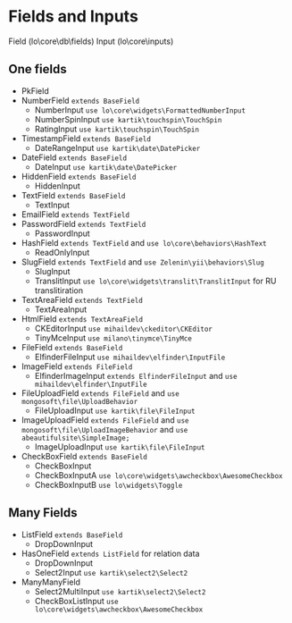 # Fields and Inputs

Field (lo\core\db\fields)  Input (lo\core\inputs)
## One fields
- PkField  
- NumberField ```extends BaseField```
    - NumberInput ```use lo\core\widgets\FormattedNumberInput```
    - NumberSpinInput ```use kartik\touchspin\TouchSpin```
    - RatingInput ```use kartik\touchspin\TouchSpin```
- TimestampField ```extends BaseField```
    - DateRangeInput ```use kartik\date\DatePicker```
- DateField ```extends BaseField```
    - DateInput ```use kartik\date\DatePicker```
- HiddenField ```extends BaseField```
    - HiddenInput
- TextField ```extends BaseField```
    - TextInput
- EmailField ```extends TextField```
- PasswordField ```extends TextField```
    - PasswordInput
- HashField ```extends TextField``` and ```use lo\core\behaviors\HashText```
    - ReadOnlyInput
- SlugField ```extends TextField``` and ```use Zelenin\yii\behaviors\Slug```
    - SlugInput
    - TranslitInput ```use lo\core\widgets\translit\TranslitInput``` for RU translitiration
- TextAreaField ```extends TextField```
    - TextAreaInput
- HtmlField ```extends TextAreaField```
    - CKEditorInput ```use mihaildev\ckeditor\CKEditor```
    - TinyMceInput ```use milano\tinymce\TinyMce```
- FileField ```extends BaseField```
    - ElfinderFileInput ```use mihaildev\elfinder\InputFile```
- ImageField ```extends FileField```
    - ElfinderImageInput ```extends ElfinderFileInput``` and ```use mihaildev\elfinder\InputFile```
- FileUploadField ```extends FileField``` and ```use mongosoft\file\UploadBehavior```
    - FileUploadInput ```use kartik\file\FileInput```
- ImageUploadField ```extends FileField``` and ```use mongosoft\file\UploadImageBehavior``` and ```use abeautifulsite\SimpleImage;```
    - ImageUploadInput ```use kartik\file\FileInput```
- CheckBoxField ```extends BaseField```
    - CheckBoxInput
    - CheckBoxInputA ```use lo\core\widgets\awcheckbox\AwesomeCheckbox```
    - CheckBoxInputB ```use lo\widgets\Toggle```


## Many Fields 
- ListField ```extends BaseField```
    - DropDownInput
- HasOneField ```extends ListField``` for relation data
    - DropDownInput
    - Select2Input ```use kartik\select2\Select2```
- ManyManyField
    - Select2MultiInput ```use kartik\select2\Select2```
    - CheckBoxListInput ```use lo\core\widgets\awcheckbox\AwesomeCheckbox```